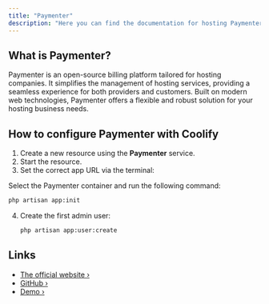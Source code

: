 ```yaml
---
title: "Paymenter"
description: "Here you can find the documentation for hosting Paymenter with Coolify."
---
```


<ZoomableImage src="/docs/images/services/paymenter.svg" />

## What is Paymenter?

Paymenter is an open-source billing platform tailored for hosting companies. It simplifies the management of hosting services, providing a seamless experience for both providers and customers. Built on modern web technologies, Paymenter offers a flexible and robust solution for your hosting business needs.

## How to configure Paymenter with Coolify

1. Create a new resource using the **Paymenter** service.
2. Start the resource.
3. Set the correct app URL via the terminal:

Select the Paymenter container and run the following command:
   ```bash
   php artisan app:init
   ```
4. Create the first admin user:
   ```bash
   php artisan app:user:create
   ```

## Links

- [The official website ›](https://paymenter.org/)
- [GitHub ›](https://github.com/Paymenter/Paymenter)
- [Demo ›](https://demo.paymenter.org/)
